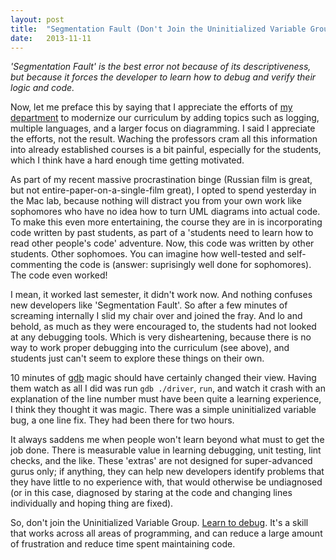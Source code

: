 ```yaml
---
layout: post
title:  "Segmentation Fault (Don't Join the Uninitialized Variable Group)"
date:   2013-11-11
---
```


<i>'Segmentation Fault' is the best error not because of its descriptiveness, but because it forces the developer to learn how to debug and verify their logic and code.</i>

Now, let me preface this by saying that I appreciate the efforts of [my department](http://computerscience.pages.tcnj.edu/) to modernize our curriculum by adding topics such as logging, multiple languages, and a larger focus on diagramming.  I said I appreciate the efforts, not the result.  Waching the professors cram all this information into already established courses is a bit painful, especially for the students, which I think have a hard enough time getting motivated.

As part of my recent massive procrastination binge (Russian film is great, but not entire-paper-on-a-single-film great), I opted to spend yesterday in the Mac lab, because nothing will distract you from your own work like sophomores who have no idea how to turn UML diagrams into actual code.  To make this even more entertaining, the course they are in is incorporating code written by past students, as part of a 'students need to learn how to read other people's code' adventure.  Now, this code was written by other students.  Other sophomoes.  You can imagine how well-tested and self-commenting the code is (answer: suprisingly well done for sophomores).  The code even worked!

I mean, it worked last semester, it didn't work now.  And nothing confuses new developers like 'Segmentation Fault'.  So after a few minutes of screaming internally I slid my chair over and joined the fray.  And lo and behold, as much as they were encouraged to, the students had not looked at any debugging tools.  Which is very disheartening, because there is no way to work proper debugging into the curriculum (see above), and students just can't seem to explore these things on their own.

10 minutes of [gdb](http://www.gnu.org/software/gdb/documentation/) magic should have certainly changed their view.  Having them watch as all I did was run `gdb ./driver`, `run`, and watch it crash with an explanation of the line number must have been quite a learning experience, I think they thought it was magic.  There was a simple uninitialized variable bug, a one line fix.  They had been there for two hours.

It always saddens me when people won't learn beyond what must to get the job done.  There is measurable value in learning debugging, unit testing, lint checks, and the like.  These 'extras' are not designed for super-advanced gurus only; if anything, they can help new developers identify problems that they have little to no experience with, that would otherwise be undiagnosed (or in this case, diagnosed by staring at the code and changing lines individually and hoping thing are fixed).

So, don't join the Uninitialized Variable Group.  [Learn to debug](http://www.cprogramming.com/gdbtutorial.html).  It's a skill that works across all areas of programming, and can reduce a large amount of frustration and reduce time spent maintaining code.
